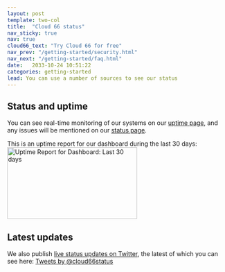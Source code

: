 ```yaml
---
layout: post
template: two-col
title:  "Cloud 66 status"
nav_sticky: true
nav: true
cloud66_text: "Try Cloud 66 for free"
nav_prev: "/getting-started/security.html"
nav_next: "/getting-started/faq.html"
date:   2033-10-24 10:51:22
categories: getting-started
lead: You can use a number of sources to see our status
---
```


## Status and uptime
You can see real-time monitoring of our systems on our [uptime page](http://uptime.cloud66.com), and any issues will be mentioned on our [status page](http://status.cloud66.com/).

This is an uptime report for our dashboard during the last 30 days:
<a href="http://uptime.cloud66.com"><img src="https://share.pingdom.com/banners/b5a85972" alt="Uptime Report for Dashboard: Last 30 days" title="Uptime Report for Dashboard: Last 30 days" width="300" height="165" /></a>

## Latest updates
We also publish [live status updates on Twitter](https://twitter.com/cloud66status), the latest of which you can see here:
<a class="twitter-timeline"  data-chrome="nofooter transparent"  href="https://twitter.com/cloud66status"  data-widget-id="407483519829430273">Tweets by @cloud66status</a>
<script>!function(d,s,id){var js,fjs=d.getElementsByTagName(s)[0],p=/^http:/.test(d.location)?'http':'https';if(!d.getElementById(id)){js=d.createElement(s);js.id=id;js.src=p+"://platform.twitter.com/widgets.js";fjs.parentNode.insertBefore(js,fjs);}}(document,"script","twitter-wjs");</script>

